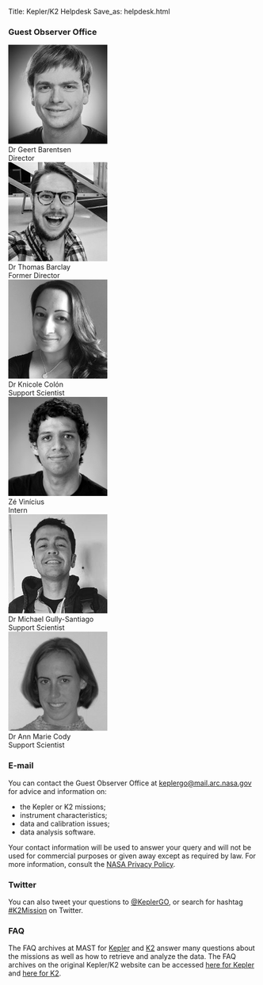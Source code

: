 Title: Kepler/K2 Helpdesk
Save_as: helpdesk.html

### Guest Observer Office

<div class="row">
    <div class="col-sm-3 text-center">
        <img src="images/faces/geert.jpg" class="img-circle"><br>
        Dr Geert Barentsen<br>
        Director
    </div>
	<div class="col-sm-3 text-center">
        <img src="images/faces/tom.jpg" class="img-circle"><br>
        Dr Thomas Barclay<br>
        Former Director
    </div>
    <div class="col-sm-3 text-center">
        <img src="images/faces/knicole.jpg" class="img-circle"><br>
        Dr Knicole Colón<br>
        Support Scientist
    </div>
    <div class="col-sm-3 text-center">
        <img src="images/faces/ze.jpg" class="img-circle"><br>
        Zé Vinícius<br>
        Intern
    </div>
    <div class="col-sm-3 text-center">
        <img src="images/faces/gully.jpg" class="img-circle"><br>
        Dr Michael Gully-Santiago<br>
        Support Scientist
    </div>
    <div class="col-sm-3 text-center">
        <img src="images/faces/annmarie.jpg" class="img-circle"><br>
        Dr Ann Marie Cody<br>
        Support Scientist
    </div>
</div>

### E-mail

You can contact the Guest Observer Office at [keplergo@mail.arc.nasa.gov](mailto:keplergo@mail.arc.nasa.gov) for advice and information on:

* the Kepler or K2 missions;
* instrument characteristics;
* data and calibration issues;
* data analysis software.

Your contact information will be used to answer your query and will not be used for commercial purposes or given away except as required by law. For more information, consult the [NASA Privacy Policy](http://www.nasa.gov/about/highlights/HP_Privacy.html).

### Twitter

You can also tweet your questions to <a href="https://twitter.com/KeplerGO">@KeplerGO</a>,
or search for hashtag <a href="https://twitter.com/search?q=k2mission">#K2Mission</a>
on Twitter.

### FAQ

The FAQ archives at MAST for
[Kepler](http://archive.stsci.edu/mast_faq.php?mission=KEPLER) and
[K2](http://archive.stsci.edu/mast_faq.php?mission=K2) answer many
questions about the missions as well as how to retrieve and analyze
the data.  The FAQ archives on the original Kepler/K2 website can be accessed
[here for Kepler](/FAQ.shtml) and
[here for K2](/K2/FAQ.shtml).
